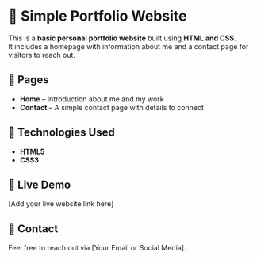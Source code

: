 # 💼 Simple Portfolio Website

This is a **basic personal portfolio website** built using **HTML and CSS**.  
It includes a homepage with information about me and a contact page for visitors to reach out.

## 📄 Pages
- **Home** – Introduction about me and my work
- **Contact** – A simple contact page with details to connect

## 🎨 Technologies Used
- **HTML5**
- **CSS3**

## 📌 Live Demo
[Add your live website link here]

## 📩 Contact
Feel free to reach out via [Your Email or Social Media].
